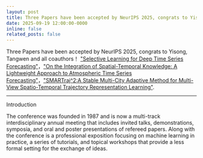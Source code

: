 ```yaml
---
layout: post
title: Three Papers have been accepted by NeurIPS 2025, congrats to Yisong, Tangwen and all coauthors！
date: 2025-09-19 12:00:00-0000
inline: false
related_posts: false
---
```


Three Papers have been accepted by NeurIPS 2025, congrats to Yisong, Tangwen and all coauthors！
["Selective Learning for Deep Time Series Forecasting"](https://neurips.cc/virtual/2025/poster/116357)，["On the Integration of Spatial-Temporal Knowledge: A Lightweight Approach to Atmospheric Time Series Forecasting"](https://arxiv.org/abs/2408.09695)，["SMARTraj^2:A Stable Multi-City Adaptive Method for Multi-View Spatio-Temporal Trajectory Representation Learning"](https://neurips.cc/virtual/2025/poster/118698).

---
Introduction

The conference was founded in 1987 and is now a multi-track interdisciplinary annual meeting that includes invited talks, demonstrations, symposia, and oral and poster presentations of refereed papers. Along with the conference is a professional exposition focusing on machine learning in practice, a series of tutorials, and topical workshops that provide a less formal setting for the exchange of ideas.

